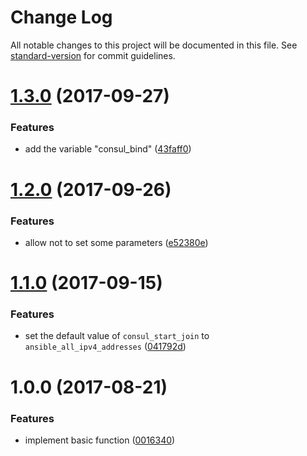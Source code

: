 # Change Log

All notable changes to this project will be documented in this file. See [standard-version](https://github.com/conventional-changelog/standard-version) for commit guidelines.

<a name="1.3.0"></a>
# [1.3.0](https://github.com/suzuki-shunsuke/ansible-consul/compare/v1.2.0...v1.3.0) (2017-09-27)


### Features

* add the variable "consul_bind" ([43faff0](https://github.com/suzuki-shunsuke/ansible-consul/commit/43faff0))



<a name="1.2.0"></a>
# [1.2.0](https://github.com/suzuki-shunsuke/ansible-consul/compare/v1.1.0...v1.2.0) (2017-09-26)


### Features

* allow not to set some parameters ([e52380e](https://github.com/suzuki-shunsuke/ansible-consul/commit/e52380e))



<a name="1.1.0"></a>
# [1.1.0](https://github.com/suzuki-shunsuke/ansible-consul/compare/v1.0.0...v1.1.0) (2017-09-15)


### Features

* set the default value of `consul_start_join` to `ansible_all_ipv4_addresses` ([041792d](https://github.com/suzuki-shunsuke/ansible-consul/commit/041792d))



<a name="1.0.0"></a>
# 1.0.0 (2017-08-21)


### Features

* implement basic function ([0016340](https://github.com/suzuki-shunsuke/ansible-consul/commit/0016340))
